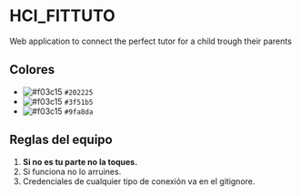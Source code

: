 # HCI_FITTUTO
Web application to connect the perfect tutor for a child trough their parents

## Colores
- ![#f03c15](https://via.placeholder.com/15/202225/000000?text=+) `#202225`
- ![#f03c15](https://via.placeholder.com/15/3f51b5/000000?text=+) `#3f51b5`
- ![#f03c15](https://via.placeholder.com/15/9fa8da/000000?text=+) `#9fa8da`


## Reglas del equipo
1. **Si no es tu parte no la toques.**
2. Si funciona no lo arruines.
3. Credenciales de cualquier tipo de conexión va en el gitignore.
